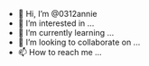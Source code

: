 - 👋 Hi, I’m @0312annie
- 👀 I’m interested in ...
- 🌱 I’m currently learning ...
- 💞️ I’m looking to collaborate on ...
- 📫 How to reach me ...

<!---
0312annie/0312annie is a ✨ special ✨ repository because its `README.md` (this file) appears on your GitHub profile.
You can click the Preview link to take a look at your changes.
--->
